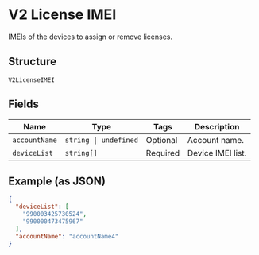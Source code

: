 
# V2 License IMEI

IMEIs of the devices to assign or remove licenses.

## Structure

`V2LicenseIMEI`

## Fields

| Name | Type | Tags | Description |
|  --- | --- | --- | --- |
| `accountName` | `string \| undefined` | Optional | Account name. |
| `deviceList` | `string[]` | Required | Device IMEI list. |

## Example (as JSON)

```json
{
  "deviceList": [
    "990003425730524",
    "990000473475967"
  ],
  "accountName": "accountName4"
}
```

